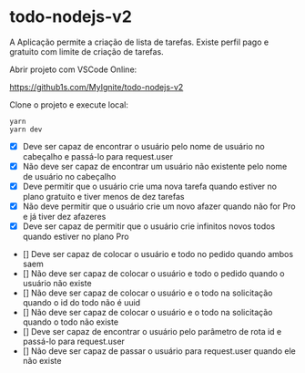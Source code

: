 # todo-nodejs-v2

A Aplicação permite a criação de lista de tarefas. Existe perfil pago e gratuito com limite de criação de tarefas.

Abrir projeto com VSCode Online:

https://github1s.com/MyIgnite/todo-nodejs-v2

Clone o projeto e execute local:</br>

`yarn` </br>
`yarn dev` </br>

- [x] Deve ser capaz de encontrar o usuário pelo nome de usuário no cabeçalho e passá-lo para request.user
- [x] Não deve ser capaz de encontrar um usuário não existente pelo nome de usuário no cabeçalho
- [x] Deve permitir que o usuário crie uma nova tarefa quando estiver no plano gratuito e tiver menos de dez tarefas
- [x] Não deve permitir que o usuário crie um novo afazer quando não for Pro e já tiver dez afazeres
- [x] Deve ser capaz de permitir que o usuário crie infinitos novos todos quando estiver no plano Pro
- [] Deve ser capaz de colocar o usuário e todo no pedido quando ambos saem
- [] Não deve ser capaz de colocar o usuário e todo o pedido quando o usuário não existe
- [] Não deve ser capaz de colocar o usuário e o todo na solicitação quando o id do todo não é uuid
- [] Não deve ser capaz de colocar o usuário e o todo na solicitação quando o todo não existe
- [] Deve ser capaz de encontrar o usuário pelo parâmetro de rota id e passá-lo para request.user
- [] Não deve ser capaz de passar o usuário para request.user quando ele não existe
